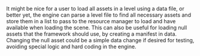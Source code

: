It might be nice for a user to load all assets in a level using a data file, or better yet, the engine can parse a level file to find all necessary assets and store them in a list to pass to the resource manager to load and have available when loading the scene. This can also be useful for loading null assets that the framework should use, by creating a manifest in data.  Changing the null asset could be a simple data change if desired for testing, avoiding special logic and hard coding in the engine.